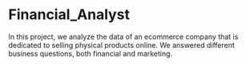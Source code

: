 # Financial_Analyst
In this project, we analyze the data of an ecommerce company that is dedicated to selling physical products online. We answered different business questions, both financial and marketing.
